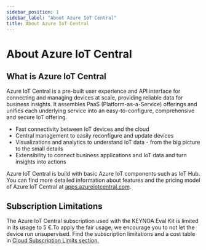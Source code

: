```yaml
---
sidebar_position: 1
sidebar_label: "About Azure IoT Central"
title: About Azure IoT Central
---
```


# About Azure IoT Central

## What is Azure IoT Central

Azure IoT Central is a pre-built user experience and API interface for connecting and managing devices at scale, providing reliable data for business insights. 
It assembles PaaS (Platform-as-a-Service) offerings and unifies each underlying service into an easy-to-configure, comprehensive and secure IoT offering.

- Fast connectivity between IoT devices and the cloud
- Central management to easily reconfigure and update devices
- Visualizations and analytics to understand IoT data - from the big picture to the small details
- Extensibility to connect business applications and IoT data and turn insights into actions

Azure IoT Central is build with basic Azure IoT components such as IoT Hub.
You can find more detailed information about features and the pricing model of Azure IoT Central at [apps.azureiotcentral.com](https://apps.azureiotcentral.com/home).

## Subscription Limitations

The Azure IoT Central subscription used with the KEYNOA Eval Kit is limited in its usage to 5 €.To apply the fair usage, we encourage you to not let the device run unsupervised. Find the subscription limitations and a cost table in [Cloud Subscription Limits section.](/Eval%20Kit/subscription%20limits#aws)